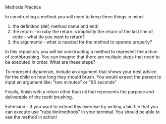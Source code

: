 Methods Practice

In constructing a method you will need to keep three things in mind:
1) the definition (def, method name and end)
2) the return - in ruby the return is implicitly the return of the last line of code - what do you want to return?
3) the arguments - what is needed for the method to operate properly?


In this repository you will be constructing a method to represent the action of toothbrushing. You can imagine that there are multiple steps that need to be executed in order. What are these steps?

To represent dynamism, include an argument that shows your best advice for the child on how long they should brush. You would expect the person to input an argument like: "two minutes" or "90 seconds"

Finally, finish with a return other than nil that represents the purpose and deliverable of the tooth brushing.


Extension - if you want to extend this exercise try writing a bin file that you can execute use "ruby bin/methods" in your terminal. You should be able to see the method in action!
